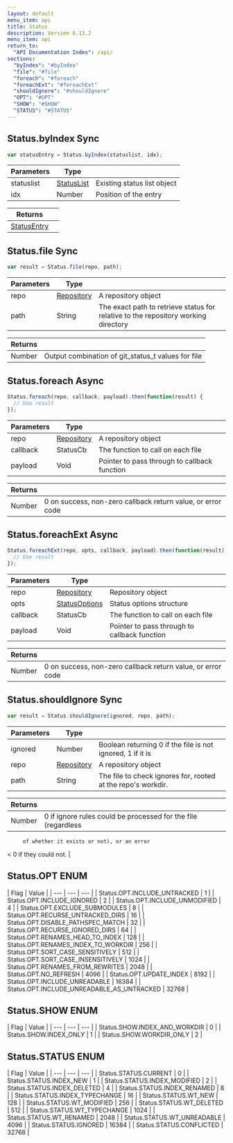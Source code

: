 ```yaml
---
layout: default
menu_item: api
title: Status
description: Version 0.13.2
menu_item: api
return_to:
  "API Documentation Index": /api/
sections:
  "byIndex": "#byIndex"
  "file": "#file"
  "foreach": "#foreach"
  "foreachExt": "#foreachExt"
  "shouldIgnore": "#shouldIgnore"
  "OPT": "#OPT"
  "SHOW": "#SHOW"
  "STATUS": "#STATUS"
---
```


## <a name="byIndex"></a><span>Status.</span>byIndex <span class="tags"><span class="sync">Sync</span></span>

```js
var statusEntry = Status.byIndex(statuslist, idx);
```

| Parameters | Type |   |
| --- | --- | --- |
| statuslist | [StatusList](/api/status_list/) | Existing status list object |
| idx | Number | Position of the entry |

| Returns |  |
| --- | --- |
| [StatusEntry](/api/status_entry/) |  |

## <a name="file"></a><span>Status.</span>file <span class="tags"><span class="sync">Sync</span></span>

```js
var result = Status.file(repo, path);
```

| Parameters | Type |   |
| --- | --- | --- |
| repo | [Repository](/api/repository/) | A repository object |
| path | String | The exact path to retrieve status for relative to the repository working directory |

| Returns |  |
| --- | --- |
| Number | Output combination of git_status_t values for file |

## <a name="foreach"></a><span>Status.</span>foreach <span class="tags"><span class="async">Async</span></span>

```js
Status.foreach(repo, callback, payload).then(function(result) {
  // Use result
});
```

| Parameters | Type |   |
| --- | --- | --- |
| repo | [Repository](/api/repository/) | A repository object |
| callback | StatusCb | The function to call on each file |
| payload | Void | Pointer to pass through to callback function |

| Returns |  |
| --- | --- |
| Number |  0 on success, non-zero callback return value, or error code |

## <a name="foreachExt"></a><span>Status.</span>foreachExt <span class="tags"><span class="async">Async</span></span>

```js
Status.foreachExt(repo, opts, callback, payload).then(function(result) {
  // Use result
});
```

| Parameters | Type |   |
| --- | --- | --- |
| repo | [Repository](/api/repository/) | Repository object |
| opts | [StatusOptions](/api/status_options/) | Status options structure |
| callback | StatusCb | The function to call on each file |
| payload | Void | Pointer to pass through to callback function |

| Returns |  |
| --- | --- |
| Number |  0 on success, non-zero callback return value, or error code |

## <a name="shouldIgnore"></a><span>Status.</span>shouldIgnore <span class="tags"><span class="sync">Sync</span></span>

```js
var result = Status.shouldIgnore(ignored, repo, path);
```

| Parameters | Type |   |
| --- | --- | --- |
| ignored | Number | Boolean returning 0 if the file is not ignored, 1 if it is |
| repo | [Repository](/api/repository/) | A repository object |
| path | String | The file to check ignores for, rooted at the repo's workdir. |

| Returns |  |
| --- | --- |
| Number |  0 if ignore rules could be processed for the file (regardless
         of whether it exists or not), or an error 
<
 0 if they could not. |

## <a name="OPT"></a><span>Status.</span>OPT <span class="tags"><span class="enum">ENUM</span></span>

| Flag | Value |
| --- | --- | --- |
| <span>Status.OPT.</span>INCLUDE_UNTRACKED | 1 |
| <span>Status.OPT.</span>INCLUDE_IGNORED | 2 |
| <span>Status.OPT.</span>INCLUDE_UNMODIFIED | 4 |
| <span>Status.OPT.</span>EXCLUDE_SUBMODULES | 8 |
| <span>Status.OPT.</span>RECURSE_UNTRACKED_DIRS | 16 |
| <span>Status.OPT.</span>DISABLE_PATHSPEC_MATCH | 32 |
| <span>Status.OPT.</span>RECURSE_IGNORED_DIRS | 64 |
| <span>Status.OPT.</span>RENAMES_HEAD_TO_INDEX | 128 |
| <span>Status.OPT.</span>RENAMES_INDEX_TO_WORKDIR | 256 |
| <span>Status.OPT.</span>SORT_CASE_SENSITIVELY | 512 |
| <span>Status.OPT.</span>SORT_CASE_INSENSITIVELY | 1024 |
| <span>Status.OPT.</span>RENAMES_FROM_REWRITES | 2048 |
| <span>Status.OPT.</span>NO_REFRESH | 4096 |
| <span>Status.OPT.</span>UPDATE_INDEX | 8192 |
| <span>Status.OPT.</span>INCLUDE_UNREADABLE | 16384 |
| <span>Status.OPT.</span>INCLUDE_UNREADABLE_AS_UNTRACKED | 32768 |

## <a name="SHOW"></a><span>Status.</span>SHOW <span class="tags"><span class="enum">ENUM</span></span>

| Flag | Value |
| --- | --- | --- |
| <span>Status.SHOW.</span>INDEX_AND_WORKDIR | 0 |
| <span>Status.SHOW.</span>INDEX_ONLY | 1 |
| <span>Status.SHOW.</span>WORKDIR_ONLY | 2 |

## <a name="STATUS"></a><span>Status.</span>STATUS <span class="tags"><span class="enum">ENUM</span></span>

| Flag | Value |
| --- | --- | --- |
| <span>Status.STATUS.</span>CURRENT | 0 |
| <span>Status.STATUS.</span>INDEX_NEW | 1 |
| <span>Status.STATUS.</span>INDEX_MODIFIED | 2 |
| <span>Status.STATUS.</span>INDEX_DELETED | 4 |
| <span>Status.STATUS.</span>INDEX_RENAMED | 8 |
| <span>Status.STATUS.</span>INDEX_TYPECHANGE | 16 |
| <span>Status.STATUS.</span>WT_NEW | 128 |
| <span>Status.STATUS.</span>WT_MODIFIED | 256 |
| <span>Status.STATUS.</span>WT_DELETED | 512 |
| <span>Status.STATUS.</span>WT_TYPECHANGE | 1024 |
| <span>Status.STATUS.</span>WT_RENAMED | 2048 |
| <span>Status.STATUS.</span>WT_UNREADABLE | 4096 |
| <span>Status.STATUS.</span>IGNORED | 16384 |
| <span>Status.STATUS.</span>CONFLICTED | 32768 |

